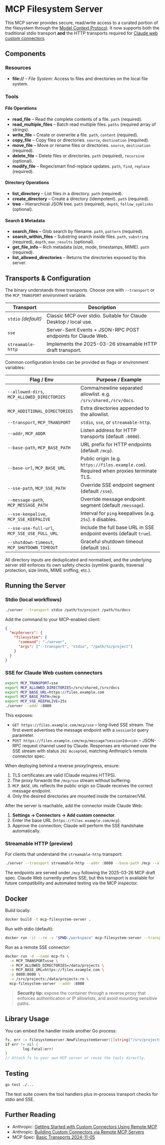 # MCP Filesystem Server

This MCP server provides secure, read/write access to a curated portion of the
filesystem through the [Model Context Protocol](https://modelcontextprotocol.io/).
It now supports both the traditional stdio transport **and** the HTTP transports
required for [Claude web custom connectors](https://support.claude.com/en/articles/11175166-getting-started-with-custom-connectors-using-remote-mcp).

## Components

### Resources

- **file://** – *File System*: Access to files and directories on the local file system.

### Tools

#### File Operations

- **read_file** – Read the complete contents of a file. `path` (required).
- **read_multiple_files** – Batch read multiple files. `paths` (required array of strings).
- **write_file** – Create or overwrite a file. `path`, `content` (required).
- **copy_file** – Copy files or directories. `source`, `destination` (required).
- **move_file** – Move or rename files or directories. `source`, `destination` (required).
- **delete_file** – Delete files or directories. `path` (required), `recursive` (optional).
- **modify_file** – Regex/smart find-replace updates. `path`, `find`, `replace` (required).

#### Directory Operations

- **list_directory** – List files in a directory. `path` (required).
- **create_directory** – Create a directory (idempotent). `path` (required).
- **tree** – Hierarchical JSON tree. `path` (required), `depth`, `follow_symlinks` (optional).

#### Search & Metadata

- **search_files** – Glob search by filename. `path`, `pattern` (required).
- **search_within_files** – Substring search inside files. `path`, `substring` (required), `depth`, `max_results` (optional).
- **get_file_info** – Rich metadata (size, mode, timestamps, MIME). `path` (required).
- **list_allowed_directories** – Returns the directories exposed by this server.

## Transports & Configuration

The binary understands three transports. Choose one with `--transport` or the
`MCP_TRANSPORT` environment variable.

| Transport            | Description                                                     |
|----------------------|-----------------------------------------------------------------|
| `stdio` *(default)*  | Classic MCP over stdio. Suitable for Claude Desktop / local use.|
| `sse`                | Server-Sent Events + JSON-RPC POST endpoints for Claude Web.    |
| `streamable-http`    | Implements the 2025-03-26 streamable HTTP draft transport.      |

Common configuration knobs can be provided as flags or environment variables:

| Flag / Env                              | Purpose / Example                                                   |
|----------------------------------------|---------------------------------------------------------------------|
| `--allowed-dirs`, `MCP_ALLOWED_DIRECTORIES` | Comma/newline separated allowlist. e.g. `/srv/shared,/srv/docs`. |
| `MCP_ADDITIONAL_DIRECTORIES`            | Extra directories appended to the allowlist.                       |
| `--transport`, `MCP_TRANSPORT`          | `stdio`, `sse`, or `streamable-http`.                              |
| `--addr`, `MCP_ADDR`                    | Listen address for HTTP transports (default `:8080`).              |
| `--base-path`, `MCP_BASE_PATH`          | URL prefix for HTTP endpoints (default `/mcp`).                    |
| `--base-url`, `MCP_BASE_URL`            | Public origin (e.g. `https://files.example.com`). Required when proxies terminate TLS. |
| `--sse-path`, `MCP_SSE_PATH`            | Override SSE endpoint segment (default `/sse`).                     |
| `--message-path`, `MCP_MESSAGE_PATH`    | Override message endpoint segment (default `/message`).             |
| `--sse-keepalive`, `MCP_SSE_KEEPALIVE`  | Interval for `ping` keepalives (e.g. `25s`). `0` disables.          |
| `--sse-use-full-url`, `MCP_SSE_USE_FULL_URL` | Include the full base URL in SSE endpoint events (default `true`). |
| `--shutdown-timeout`, `MCP_SHUTDOWN_TIMEOUT` | Graceful shutdown timeout (default `10s`).                        |

All directory inputs are deduplicated and normalised, and the underlying server
still enforces its own safety checks (symlink guards, traversal protection, size
limits, MIME sniffing, etc.).

## Running the Server

### Stdio (local workflows)

```bash
./server --transport stdio /path/to/project /path/to/docs
```

Add the command to your MCP-enabled client:

```json
{
  "mcpServers": {
    "filesystem": {
      "command": "./server",
      "args": ["--transport", "stdio", "/path/to/project"]
    }
  }
}
```

### SSE for Claude Web custom connectors

```bash
export MCP_TRANSPORT=sse
export MCP_ALLOWED_DIRECTORIES=/srv/shared,/srv/docs
export MCP_BASE_URL=https://files.example.com
export MCP_BASE_PATH=/mcp
export MCP_SSE_KEEPALIVE=25s
./server --addr :8080
```

This exposes:

- `GET https://files.example.com/mcp/sse` – long-lived SSE stream. The first
  event advertises the message endpoint with a `sessionId` query parameter.
- `POST https://files.example.com/mcp/message?sessionId=<id>` – JSON-RPC request
  channel used by Claude. Responses are returned over the SSE stream with status
  `202 Accepted`, matching Anthropic’s remote connector spec.

When deploying behind a reverse proxy/ingress, ensure:

1. TLS certificates are valid (Claude requires HTTPS).
2. The proxy forwards the `/mcp/sse` stream without buffering.
3. `MCP_BASE_URL` reflects the public origin so Claude receives the correct
   message endpoint.
4. Only the desired directories are mounted inside the container/VM.

After the server is reachable, add the connector inside Claude Web:

1. **Settings → Connectors → Add custom connector**.
2. Enter the base URL (`https://files.example.com/mcp`).
3. Approve the connection; Claude will perform the SSE handshake automatically.

### Streamable HTTP (preview)

For clients that understand the `streamable-http` transport:

```bash
./server --transport streamable-http --addr :8080 --base-path /mcp --allowed-dirs /srv/shared
```

The endpoints are served under `/mcp` following the 2025-03-26 MCP draft spec.
Claude Web currently prefers SSE, but this transport is available for future
compatibility and automated testing via the MCP inspector.

## Docker

Build locally:

```bash
docker build -t mcp-filesystem-server .
```

Run with stdio (default):

```bash
docker run -it --rm -v "$PWD:/workspace" mcp-filesystem-server --transport stdio /workspace
```

Run as a remote SSE connector:

```bash
docker run -d --name mcp-fs \
  -e MCP_TRANSPORT=sse \
  -e MCP_ALLOWED_DIRECTORIES=/data/projects \
  -e MCP_BASE_URL=https://files.example.com \
  -p 8080:8080 \
  -v /srv/projects:/data/projects:ro \
  mcp-filesystem-server --addr :8080
```

> **Security tip:** expose the container through a reverse proxy that enforces
> authentication or IP allowlists, and avoid mounting sensitive paths.

## Library Usage

You can embed the handler inside another Go process:

```go
fs, err := filesystemserver.NewFilesystemServer([]string{"/srv/projects"})
if err != nil {
        log.Fatal(err)
}
// Attach fs to your own MCP server or reuse the tools directly.
```

## Testing

```bash
go test ./...
```

The test suite covers the tool handlers plus in-process transport checks for
stdio and SSE.

## Further Reading

- Anthropic: [Getting Started with Custom Connectors Using Remote MCP](https://support.claude.com/en/articles/11175166-getting-started-with-custom-connectors-using-remote-mcp)
- Anthropic: [Building Custom Connectors via Remote MCP Servers](https://support.claude.com/en/articles/11503834-building-custom-connectors-via-remote-mcp-servers)
- MCP Spec: [Basic Transports 2024-11-05](https://modelcontextprotocol.io/specification/2024-11-05/basic/transports)

